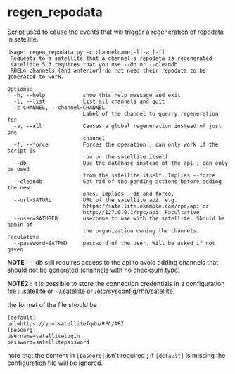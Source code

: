 regen\_repodata
==============

Script used to cause the events that will trigger a regeneration of repodata in satellite.

~~~
Usage: regen_repodata.py -c channelname|-l|-a [-f]
 Requests to a satellite that a channel's repodata is regenerated
 satellite 5.3 requires that you use --db or --cleandb
 RHEL4 channels (and anterior) do not need their repodata to be generated to work.

Options:
  -h, --help            show this help message and exit
  -l, --list            List all channels and quit
  -c CHANNEL, --channel=CHANNEL
                        Label of the channel to querry regeneration for
  -a, --all             Causes a global regeneration instead of just one
                        channel
  -f, --force           Forces the operation ; can only work if the script is
                        run on the satellite itself
  --db                  Use the database instead of the api ; can only be used
                        from the satellite itself. Implies --force
  --cleandb             Get rid of the pending actions before adding the new
                        ones. implies --db and force.
  --url=SATURL          URL of the satellite api, e.g.
                        https://satellite.example.com/rpc/api or
                        http://127.0.0.1/rpc/api. Facultative
  --user=SATUSER        username to use with the satellite. Should be admin of
                        the organization owning the channels. Faculative
  --password=SATPWD     password of the user. Will be asked if not given
~~~
**NOTE** : --db still requires access to the api to avoid adding channels that should not be generated (channels with no checksum type)

**NOTE2** : it is possible to store the connection credentials in a configuration file : .satellite or ~/.satellite or /etc/sysconfig/rhn/satellite.

the format of the file should be

    [default]
    url=https://yoursatellitefqdn/RPC/API
    [baseorg]
    username=satellitelogin
    password=satellitepassword

note that the content in `[baseorg]` isn't required ; if `[default]` is missing the configuration file will be ignored.
